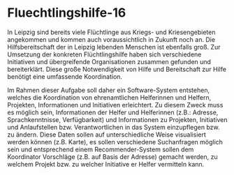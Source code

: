 # Fluechtlingshilfe-16
In Leipzig sind bereits viele Flüchtlinge aus Kriegs- und Kriesengebieten angekommen und kommen auch voraussichtlich in Zukunft noch an. Die Hilfsbereitschaft der in Leipzig lebenden Menschen ist ebenfalls groß. Zur Umsetzung der konkreten Flüchtlingshilfe haben sich verschiedene Initiativen und übergreifende Organisationen zusammen gefunden und bereiterklärt. Diese große Notwendigkeit von Hilfe und Bereitschaft zur Hilfe benötigt eine umfassende Koordination.

Im Rahmen dieser Aufgabe soll daher ein Software-System entstehen, welches die Koordination von ehrenamtlichen Helferinnen und Helfern, Projekten, Informationen und Initiativen erleichtert. Zu diesem Zweck muss es möglich sein, Informationen der Helfer und Helferinnen (z.B.: Adresse, Sprachkenntnisse, Verfügbarkeit) und Informationen zu Projekten, Initiativen und Anlaufstellen bzw. Verantwortlichen in das System einzupflegen bzw. zu ändern. Diese Daten sollen auf unterschiedliche Weise visualisiert werden können (z.B. Karte), es sollen verschiedene Suchanfragen möglich sein und entsprechend einem Recommender-System sollen dem Koordinator Vorschläge (z.B. auf Basis der Adresse) gemacht werden, zu welchem Projekt bzw. zu welcher Initiative er Helfer vermitteln kann.
